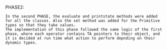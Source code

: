 PHASE2:

	In the second PHASE, the evaluate and printstate methods were added for all the classes. Also the set method was added for the Primitive types so that they take values.
	The implementation of this phase followed the same logic of the first phase, where each operator contains TA pointers to their object, and it is decided at run time what action to perform depnding on their dynamic types.
